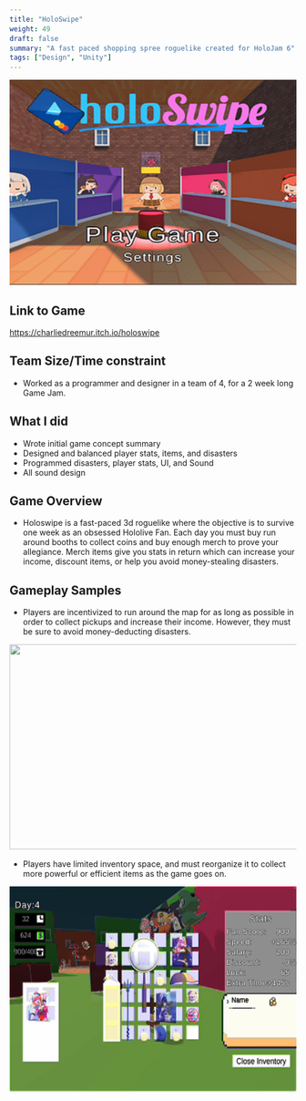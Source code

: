 ```yaml
---
title: "HoloSwipe"
weight: 49
draft: false
summary: "A fast paced shopping spree roguelike created for HoloJam 6"
tags: ["Design", "Unity"]
---
```

<p><img src="featured.png" width="640" height = "360"></p>

## Link to Game

https://charliedreemur.itch.io/holoswipe

## Team Size/Time constraint
- Worked as a programmer and designer in a team of 4, for a 2 week long Game Jam.

## What I did
- Wrote initial game concept summary
- Designed and balanced player stats, items, and disasters
- Programmed disasters, player stats, UI, and Sound
- All sound design

## Game Overview
- Holoswipe is a fast-paced 3d roguelike where the objective is to survive one week as an obsessed Hololive Fan. Each day you must buy run around booths to collect coins and buy enough merch to prove your allegiance. Merch items give you stats in return which can increase your income, discount items, or help you avoid money-stealing disasters. 

## Gameplay Samples

- Players are incentivized to run around the map for as long as possible in order to collect pickups and increase their income. However, they must be sure to avoid money-deducting disasters.
<p><img src="pickups.gif" width="640" height = "360"></p>

- Players have limited inventory space, and must reorganize it to collect more powerful or efficient items as the game goes on.
<p><img src="inv.gif" width="640" height = "360"></p>
